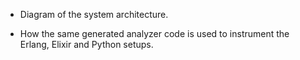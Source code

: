 

* Diagram of the system architecture.

* How the same generated analyzer code is used to instrument the Erlang, Elixir and Python setups. 
